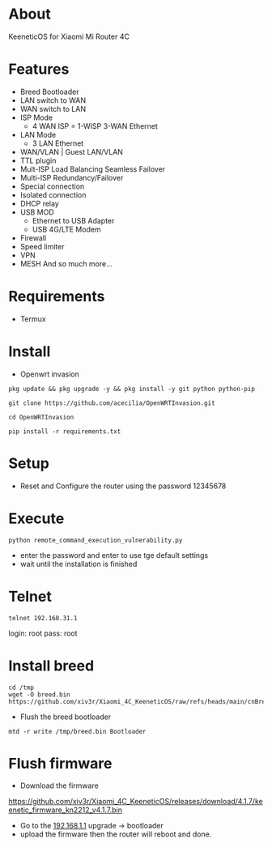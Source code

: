 # About
KeeneticOS for Xiaomi Mi Router 4C

# Features 
- Breed Bootloader
- LAN switch to WAN 
- WAN switch to LAN
- ISP Mode
     - 4 WAN ISP = 1-WISP 3-WAN Ethernet
- LAN Mode
     - 3 LAN Ethernet
- WAN/VLAN | Guest LAN/VLAN
- TTL plugin
- Mult-ISP Load Balancing Seamless Failover
- Multi-ISP Redundancy/Failover
- Special connection
- Isolated connection
- DHCP relay
- USB MOD
     - Ethernet to USB Adapter
     - USB 4G/LTE Modem
- Firewall
- Speed limiter
- VPN
- MESH And so much more...

# Requirements 
- Termux

# Install
- Openwrt invasion
```
pkg update && pkg upgrade -y && pkg install -y git python python-pip

git clone https://github.com/acecilia/OpenWRTInvasion.git

cd OpenWRTInvasion

pip install -r requirements.txt
```

# Setup
- Reset and Configure the router using the password 12345678

# Execute 
```
python remote_command_execution_vulnerability.py
```
- enter the password and enter to use tge default settings
- wait until the installation is finished

# Telnet
```
telnet 192.168.31.1
```
login: root
pass: root

# Install breed
```
cd /tmp
wget -O breed.bin https://github.com/xiv3r/Xiaomi_4C_KeeneticOS/raw/refs/heads/main/cnBreed.bin
```
- Flush the breed bootloader
```
mtd -r write /tmp/breed.bin Bootloader
```
# Flush firmware
- Download the firmware

https://github.com/xiv3r/Xiaomi_4C_KeeneticOS/releases/download/4.1.7/keenetic_firmware_kn2212_v4.1.7.bin

- Go to the [192.168.1.1](http://192.168.1.1) upgrade -> bootloader
- upload the firmware then the router will reboot and done.


